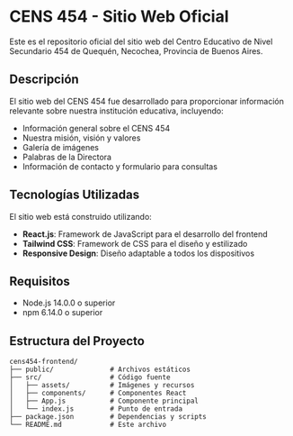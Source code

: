 # CENS 454 - Sitio Web Oficial

Este es el repositorio oficial del sitio web del Centro Educativo de Nivel Secundario 454 de Quequén, Necochea, Provincia de Buenos Aires.

## Descripción

El sitio web del CENS 454 fue desarrollado para proporcionar información relevante sobre nuestra institución educativa, incluyendo:

- Información general sobre el CENS 454
- Nuestra misión, visión y valores
- Galería de imágenes
- Palabras de la Directora
- Información de contacto y formulario para consultas

## Tecnologías Utilizadas

El sitio web está construido utilizando:

- **React.js**: Framework de JavaScript para el desarrollo del frontend
- **Tailwind CSS**: Framework de CSS para el diseño y estilizado
- **Responsive Design**: Diseño adaptable a todos los dispositivos

## Requisitos

- Node.js 14.0.0 o superior
- npm 6.14.0 o superior

## Estructura del Proyecto

```
cens454-frontend/
├── public/              # Archivos estáticos
├── src/                 # Código fuente
│   ├── assets/          # Imágenes y recursos
│   ├── components/      # Componentes React
│   ├── App.js           # Componente principal
│   └── index.js         # Punto de entrada
├── package.json         # Dependencias y scripts
└── README.md            # Este archivo
```


